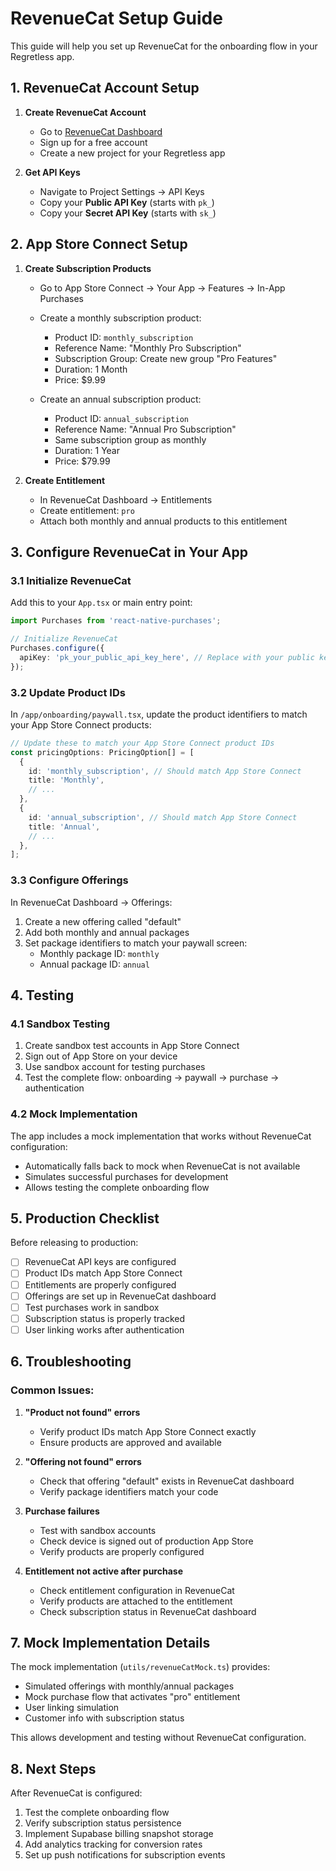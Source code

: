 # RevenueCat Setup Guide

This guide will help you set up RevenueCat for the onboarding flow in your Regretless app.

## 1. RevenueCat Account Setup

1. **Create RevenueCat Account**
   - Go to [RevenueCat Dashboard](https://app.revenuecat.com/)
   - Sign up for a free account
   - Create a new project for your Regretless app

2. **Get API Keys**
   - Navigate to Project Settings → API Keys
   - Copy your **Public API Key** (starts with `pk_`)
   - Copy your **Secret API Key** (starts with `sk_`)

## 2. App Store Connect Setup

1. **Create Subscription Products**
   - Go to App Store Connect → Your App → Features → In-App Purchases
   - Create a monthly subscription product:
     - Product ID: `monthly_subscription`
     - Reference Name: "Monthly Pro Subscription"
     - Subscription Group: Create new group "Pro Features"
     - Duration: 1 Month
     - Price: $9.99
   
   - Create an annual subscription product:
     - Product ID: `annual_subscription`
     - Reference Name: "Annual Pro Subscription"
     - Same subscription group as monthly
     - Duration: 1 Year
     - Price: $79.99

2. **Create Entitlement**
   - In RevenueCat Dashboard → Entitlements
   - Create entitlement: `pro`
   - Attach both monthly and annual products to this entitlement

## 3. Configure RevenueCat in Your App

### 3.1 Initialize RevenueCat

Add this to your `App.tsx` or main entry point:

```typescript
import Purchases from 'react-native-purchases';

// Initialize RevenueCat
Purchases.configure({
  apiKey: 'pk_your_public_api_key_here', // Replace with your public key
});
```

### 3.2 Update Product IDs

In `/app/onboarding/paywall.tsx`, update the product identifiers to match your App Store Connect products:

```typescript
// Update these to match your App Store Connect product IDs
const pricingOptions: PricingOption[] = [
  {
    id: 'monthly_subscription', // Should match App Store Connect
    title: 'Monthly',
    // ...
  },
  {
    id: 'annual_subscription', // Should match App Store Connect
    title: 'Annual',
    // ...
  },
];
```

### 3.3 Configure Offerings

In RevenueCat Dashboard → Offerings:
1. Create a new offering called "default"
2. Add both monthly and annual packages
3. Set package identifiers to match your paywall screen:
   - Monthly package ID: `monthly`
   - Annual package ID: `annual`

## 4. Testing

### 4.1 Sandbox Testing
1. Create sandbox test accounts in App Store Connect
2. Sign out of App Store on your device
3. Use sandbox account for testing purchases
4. Test the complete flow: onboarding → paywall → purchase → authentication

### 4.2 Mock Implementation
The app includes a mock implementation that works without RevenueCat configuration:
- Automatically falls back to mock when RevenueCat is not available
- Simulates successful purchases for development
- Allows testing the complete onboarding flow

## 5. Production Checklist

Before releasing to production:

- [ ] RevenueCat API keys are configured
- [ ] Product IDs match App Store Connect
- [ ] Entitlements are properly configured
- [ ] Offerings are set up in RevenueCat dashboard
- [ ] Test purchases work in sandbox
- [ ] Subscription status is properly tracked
- [ ] User linking works after authentication

## 6. Troubleshooting

### Common Issues:

1. **"Product not found" errors**
   - Verify product IDs match App Store Connect exactly
   - Ensure products are approved and available

2. **"Offering not found" errors**
   - Check that offering "default" exists in RevenueCat dashboard
   - Verify package identifiers match your code

3. **Purchase failures**
   - Test with sandbox accounts
   - Check device is signed out of production App Store
   - Verify products are properly configured

4. **Entitlement not active after purchase**
   - Check entitlement configuration in RevenueCat
   - Verify products are attached to the entitlement
   - Check subscription status in RevenueCat dashboard

## 7. Mock Implementation Details

The mock implementation (`utils/revenueCatMock.ts`) provides:
- Simulated offerings with monthly/annual packages
- Mock purchase flow that activates "pro" entitlement
- User linking simulation
- Customer info with subscription status

This allows development and testing without RevenueCat configuration.

## 8. Next Steps

After RevenueCat is configured:
1. Test the complete onboarding flow
2. Verify subscription status persistence
3. Implement Supabase billing snapshot storage
4. Add analytics tracking for conversion rates
5. Set up push notifications for subscription events
